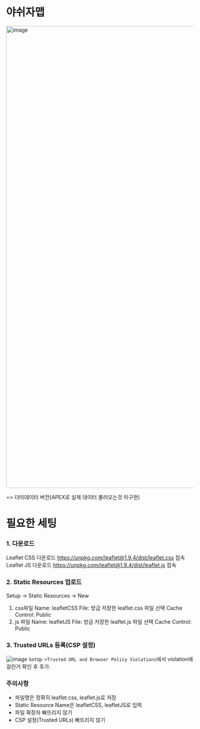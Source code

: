 # 야쉬자맵
<img width="1238" alt="image" src="https://github.com/user-attachments/assets/5fcd9a05-3f65-48a9-974d-499005454fd7" />

=> 더미데이터 버전(APEX로 실제 데이터 불러오는것 미구현)

# 필요한 세팅
### 1. 다운로드
Leaflet CSS 다운로드
https://unpkg.com/leaflet@1.9.4/dist/leaflet.css 접속
Leaflet JS 다운로드
https://unpkg.com/leaflet@1.9.4/dist/leaflet.js 접속

### 2. Static Resources 업로드
Setup → Static Resources → New
1) css파일
Name: leafletCSS
File: 방금 저장한 leaflet.css 파일 선택
Cache Control: Public
2) js 파일
Name: leafletJS
File: 방금 저장한 leaflet.js 파일 선택
Cache Control: Public

### 3. Trusted URLs 등록(CSP 설정)
![image](https://github.com/user-attachments/assets/6e2593ef-7301-460e-90a5-bb5c17534f84)
`SetUp->Trusted URL and Browser Policy Violations`에서 violation에 걸린거 확인 후 추가.


### 주의사항
- 파일명은 정확히 leaflet.css, leaflet.js로 저장
- Static Resource Name은 leafletCSS, leafletJS로 입력
- 파일 확장자 빠뜨리지 않기
- CSP 설정(Trusted URLs) 빠뜨리지 않기
